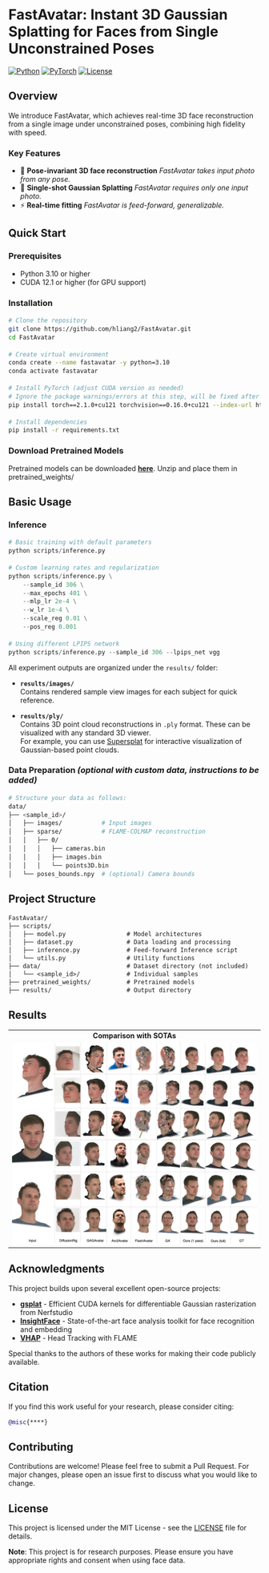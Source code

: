 # FastAvatar: Instant 3D Gaussian Splatting for Faces from Single Unconstrained Poses

[![Python](https://img.shields.io/badge/Python-3.10%2B-blue)](https://www.python.org/)
[![PyTorch](https://img.shields.io/badge/PyTorch-2.1%2B-red)](https://pytorch.org/)
[![License](https://img.shields.io/badge/License-MIT-green.svg)](LICENSE)

## Overview

We introduce FastAvatar, which achieves real-time 3D face reconstruction from a single image under unconstrained poses, combining high fidelity with speed.

### Key Features
- 🎯 **Pose-invariant 3D face reconstruction** *FastAvatar takes input photo from any pose.*
- 🔧 **Single-shot Gaussian Splatting** *FastAvatar requires only one input photo.*
- ⚡ **Real-time fitting** *FastAvatar is feed-forward, generalizable.*

## Quick Start

### Prerequisites
- Python 3.10 or higher
- CUDA 12.1 or higher (for GPU support)

### Installation

```bash
# Clone the repository
git clone https://github.com/hliang2/FastAvatar.git
cd FastAvatar

# Create virtual environment 
conda create --name fastavatar -y python=3.10
conda activate fastavatar

# Install PyTorch (adjust CUDA version as needed)
# Ignore the package warnings/errors at this step, will be fixed after requirements installed
pip install torch==2.1.0+cu121 torchvision==0.16.0+cu121 --index-url https://download.pytorch.org/whl/cu121

# Install dependencies
pip install -r requirements.txt
```

### Download Pretrained Models
Pretrained models can be downloaded **[here](https://drive.google.com/file/d/1SQOx8kHnnaqaCv_PjUqbVMYRzUOtUZuM/view?usp=sharing)**. 
Unzip and place them in pretrained_weights/

## Basic Usage

### Inference

```python
# Basic training with default parameters
python scripts/inference.py

# Custom learning rates and regularization
python scripts/inference.py \
    --sample_id 306 \
    --max_epochs 401 \
    --mlp_lr 2e-4 \
    --w_lr 1e-4 \
    --scale_reg 0.01 \
    --pos_reg 0.001

# Using different LPIPS network
python scripts/inference.py --sample_id 306 --lpips_net vgg
```

All experiment outputs are organized under the `results/` folder:

- **`results/images/`**  
  Contains rendered sample view images for each subject for quick reference.

- **`results/ply/`**  
  Contains 3D point cloud reconstructions in `.ply` format. These can be visualized with any standard 3D viewer.  
  For example, you can use [Supersplat](https://superspl.at/editor) for interactive visualization of Gaussian-based point clouds.

### Data Preparation *(optional with custom data, instructions to be added)*

```bash
# Structure your data as follows:
data/
├── <sample_id>/
│   ├── images/           # Input images
│   ├── sparse/           # FLAME-COLMAP reconstruction
│   │   ├── 0/
│   │   │   ├── cameras.bin
│   │   │   ├── images.bin
│   │   │   └── points3D.bin
│   └── poses_bounds.npy  # (optional) Camera bounds
```


## Project Structure

```
FastAvatar/
├── scripts/
│   ├── model.py                 # Model architectures  
│   ├── dataset.py               # Data loading and processing   
│   ├── inference.py             # Feed-forward Inference script 
│   └── utils.py                 # Utility functions      
├── data/                        # Dataset directory (not included)
│   └── <sample_id>/             # Individual samples
├── pretrained_weights/          # Pretrained models
├── results/                     # Output directory
```


## Results

<table>
  <tr>
    <td align="center"><b>Comparison with SOTAs</b></td>
  </tr>
  <tr>
    <td><img src="pictures/comparison.png" width="600"></td>
</table>



## Acknowledgments

This project builds upon several excellent open-source projects:

- **[gsplat](https://github.com/nerfstudio-project/gsplat)** - Efficient CUDA kernels for differentiable Gaussian rasterization from Nerfstudio
- **[InsightFace](https://github.com/deepinsight/insightface)** - State-of-the-art face analysis toolkit for face recognition and embedding
- **[VHAP](https://github.com/ShenhanQian/VHAP)** - Head Tracking with FLAME

Special thanks to the authors of these works for making their code publicly available.

## Citation

If you find this work useful for your research, please consider citing:

```bibtex
@misc{****}
```


## Contributing

Contributions are welcome! Please feel free to submit a Pull Request. For major changes, please open an issue first to discuss what you would like to change.

## License

This project is licensed under the MIT License - see the [LICENSE](LICENSE) file for details.


**Note**: This project is for research purposes. Please ensure you have appropriate rights and consent when using face data.